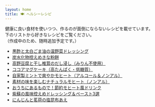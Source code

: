 ```yaml
---
layout: home
title: 🍽️ ヘルシーレシピ
---
```


健康に良い食材を使いつつ、作るのが面倒にならないレシピを載せています。  
下のリストから好きなレシピをご覧ください。  
（作成中のため、随時追加予定です。）

- [黒酢と太白ごま油の温野菜ドレッシング](warm-veggie-dressing)
- [炭水化物控えめきな粉餅](kinako-mochi)
- [高野豆腐と干し椎茸のだし浸し（みりん不使用）](steamed-tofu-shiitake-dashi)
- [ココアマグケーキ（高たんぱく・低糖質）](ocoa-mugcake)
- [自家製ミントで爽やかモヒート（アルコール＆ノンアル）](mojito_freshmint)
- [素材の味を楽しむナチュラルモヒート（ノンアル）](mojito_natural_style)
- [おうちにあるもので！節約モヒート風ドリンク](mojito_economy_version)
- [紫蘇の風味控えめドレッシング＆ペースト3選](shiso_dressing_set)
- [にんじんと茗荷の塩昆布あえ](carrot-myoga-saltkombu)
